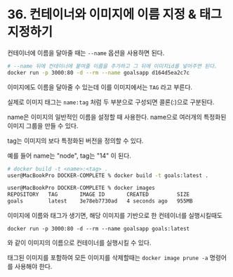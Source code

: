 # 36. 컨테이너와 이미지에 이름 지정 & 태그 지정하기

컨테이너에 이름을 달아줄 때는 `--name` 옵션을 사용하면 된다.

```bash
# --name 뒤에 컨테이너에 붙여줄 이름을 추가하고 그 뒤에 이미지id를 넣어주면 된다.
docker run -p 3000:80 -d --rm --name goalsapp d164d5ea2c7c
```

이미지에도 이름을 달아줄 수 있는데 이를 이미지에서는 `TAG` 라고 부른다.

실제로 이미지 태그는 `name:tag` 처럼 두 부분으로 구성되면 콜론(:)으로 구분된다. 

name은 이미지의 일반적인 이름을 설정할 때 사용한다. name으로 여러개의 특정화된 이미지 그룹을 만들 수 있다.

tag는 이미지의 보다 특정화된 버전을 정의할 수 있다.

예를 들어 name는 "node", tag는 "14" 이 된다.

```bash
# docker build -t <name>:<tag> .
user@MacBookPro DOCKER-COMPLETE % docker build -t goals:latest .

user@MacBookPro DOCKER-COMPLETE % docker images
REPOSITORY   TAG       IMAGE ID       CREATED         SIZE
goals        latest    3e78eb7730ad   4 seconds ago   955MB
```

이미지에 이름와 태그가 생기면, 해당 이미지를 기반으로 한 컨테이너를 실행시킬때도 

```
docker run -p 3000:80 -d --rm --name goalsapp goals:latest
```
와 같이 이미지의 이름으로 컨테이너를 실행시킬 수 있다.

태그된 이미지를 포함하여 모든 이미지를 삭제할때는 `docker image prune -a` 명령어를 사용해야 한다.